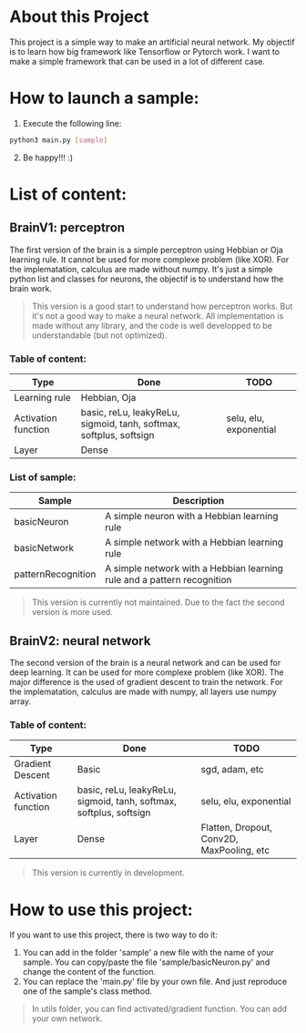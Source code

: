# About this Project
This project is a simple way to make an artificial neural network. My objectif is to learn how big framework like Tensorflow or Pytorch work. I want to make a simple framework that can be used in a lot of different case.

# How to launch a sample:

1. Execute the following line:
```sh
python3 main.py [sample]
```
2. Be happy!!! :)

# List of content:

## BrainV1: perceptron

The first version of the brain is a simple perceptron using Hebbian or Oja learning rule. It cannot be used for more complexe problem (like XOR).
For the implematation, calculus are made without numpy. It's just a simple python list and classes for neurons, the objectif is to understand how the brain work.

> This version is a good start to understand how perceptron works. But it's not a good way to make a neural network. All implementation is made without any library, and the code is well developped to be understandable (but not optimized).

### Table of content:

| Type | Done | TODO |
| ------ | ------ | ------ |
| Learning rule | Hebbian, Oja | |
| Activation function | basic, reLu, leakyReLu, sigmoid, tanh, softmax, softplus, softsign | selu, elu, exponential |
| Layer | Dense | |

### List of sample:

| Sample | Description |
| ------ | ------ |
| basicNeuron | A simple neuron with a Hebbian learning rule |
| basicNetwork | A simple network with a Hebbian learning rule |
| patternRecognition | A simple network with a Hebbian learning rule and a pattern recognition |

> This version is currently not maintained. Due to the fact the second version is more used.

## BrainV2: neural network

The second version of the brain is a neural network and can be used for deep learning. It can be used for more complexe problem (like XOR). The major difference is the used of gradient descent to train the network. For the implematation, calculus are made with numpy, all layers use numpy array.

### Table of content:

| Type | Done | TODO |
| ------ | ------ | ------ |
| Gradient Descent | Basic | sgd, adam, etc|
| Activation function | basic, reLu, leakyReLu, sigmoid, tanh, softmax, softplus, softsign | selu, elu, exponential |
| Layer | Dense | Flatten, Dropout, Conv2D, MaxPooling, etc |

> This version is currently in development.

# How to use this project:
If you want to use this project, there is two way to do it:
1. You can add in the folder 'sample' a new file with the name of your sample. You can copy/paste the file 'sample/basicNeuron.py' and change the content of the function.
2. You can replace the 'main.py' file by your own file. And just reproduce one of the sample's class method.

> In utils folder, you can find activated/gradient function. You can add your own network.